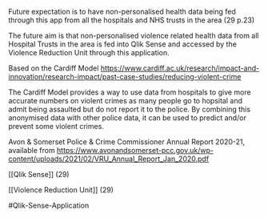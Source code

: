 Future expectation is to have non-personalised health data being fed through this app from all the hospitals and NHS trusts in the area (29 p.23) 

The future aim is that non-personalised violence related health data from all Hospital Trusts in the area is fed into Qlik Sense and accessed by the Violence Reduction Unit through this application.

 Based on the Cardiff Model https://www.cardiff.ac.uk/research/impact-and-innovation/research-impact/past-case-studies/reducing-violent-crime

 The Cardiff Model provides a way to use data from hospitals to give more accurate numbers on violent crimes as many people go to hopsital and admit being assaulted but do not report it to the police.  By combining this anonymised data with other police data, it can be used to predict and/or prevent some violent crimes.

Avon & Somerset Police & Crime Commissioner Annual Report 2020-21, available from https://www.avonandsomerset-pcc.gov.uk/wp-content/uploads/2021/02/VRU_Annual_Report_Jan_2020.pdf

[[Qlik Sense]] (29)

[[Violence Reduction Unit]] (29)

#Qlik-Sense-Application